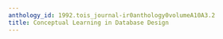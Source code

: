 ```yaml
---
anthology_id: 1992.tois_journal-ir0anthology0volumeA10A3.2
title: Conceptual Learning in Database Design
---
```

